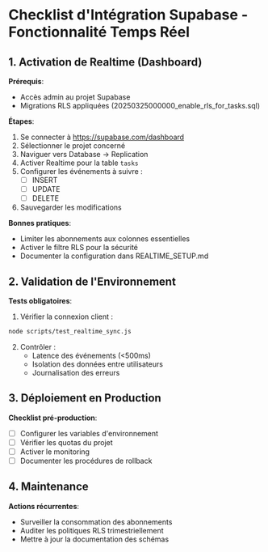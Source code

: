 # Checklist d'Intégration Supabase - Fonctionnalité Temps Réel

## 1. Activation de Realtime (Dashboard)
**Prérequis**:
- Accès admin au projet Supabase
- Migrations RLS appliquées (20250325000000_enable_rls_for_tasks.sql)

**Étapes**:
1. Se connecter à https://supabase.com/dashboard
2. Sélectionner le projet concerné
3. Naviguer vers Database → Replication
4. Activer Realtime pour la table `tasks`
5. Configurer les événements à suivre :
   - [ ] INSERT
   - [ ] UPDATE  
   - [ ] DELETE
6. Sauvegarder les modifications

**Bonnes pratiques**:
- Limiter les abonnements aux colonnes essentielles
- Activer le filtre RLS pour la sécurité
- Documenter la configuration dans REALTIME_SETUP.md

## 2. Validation de l'Environnement
**Tests obligatoires**:
1. Vérifier la connexion client :
```bash
node scripts/test_realtime_sync.js
```
2. Contrôler :
   - Latence des événements (<500ms)
   - Isolation des données entre utilisateurs
   - Journalisation des erreurs

## 3. Déploiement en Production
**Checklist pré-production**:
- [ ] Configurer les variables d'environnement
- [ ] Vérifier les quotas du projet
- [ ] Activer le monitoring
- [ ] Documenter les procédures de rollback

## 4. Maintenance
**Actions récurrentes**:
- Surveiller la consommation des abonnements
- Auditer les politiques RLS trimestriellement
- Mettre à jour la documentation des schémas